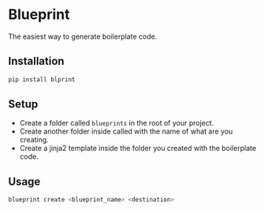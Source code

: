 # Blueprint
The easiest way to generate boilerplate code.

## Installation

```bash
pip install blprint
```

## Setup

* Create a folder called `blueprints` in the root of your project.
* Create another folder inside called with the name of what are you creating.
* Create a jinja2 template inside the folder you created with the boilerplate code.

## Usage

```bash
blueprint create <blueprint_name> <destination>
```